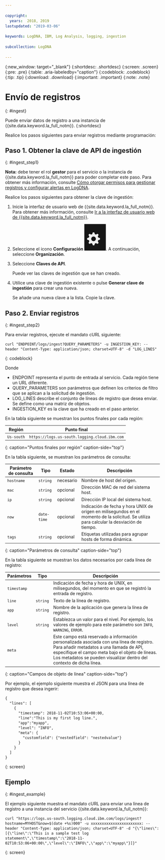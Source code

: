 ```yaml
---

copyright:
  years:  2018, 2019
lastupdated: "2019-03-06"

keywords: LogDNA, IBM, Log Analysis, logging, ingestion 

subcollection: LogDNA

---
```


{:new_window: target="_blank"}
{:shortdesc: .shortdesc}
{:screen: .screen}
{:pre: .pre}
{:table: .aria-labeledby="caption"}
{:codeblock: .codeblock}
{:tip: .tip}
{:download: .download}
{:important: .important}
{:note: .note}

 
# Envío de registros
{: #ingest}

Puede enviar datos de registro a una instancia de {{site.data.keyword.la_full_notm}}. 
{:shortdesc}

Realice los pasos siguientes para enviar registros mediante programación:

## Paso 1. Obtener la clave de API de ingestión 
{: #ingest_step1}

**Nota:** debe tener el rol **gestor** para el servicio o la instancia de {{site.data.keyword.la_full_notm}} para poder completar este paso. Para obtener más información, consulte [Cómo otorgar permisos para gestionar registros y configurar alertas en LogDNA](/docs/services/Log-Analysis-with-LogDNA?topic=LogDNA-work_iam#admin_user_logdna).

Realice los pasos siguientes para obtener la clave de ingestión:
    
1. Inicie la interfaz de usuario web de {{site.data.keyword.la_full_notm}}. Para obtener más información, consulte [Ir a la interfaz de usuario web de {{site.data.keyword.la_full_notm}}](/docs/services/Log-Analysis-with-LogDNA?topic=LogDNA-view_logs#view_logs_step2).

2. Seleccione el icono **Configuración** ![Icono Configuración](images/admin.png). A continuación, seleccione **Organización**. 

3. Seleccione **Claves de API**.

    Puede ver las claves de ingestión que se han creado. 

4. Utilice una clave de ingestión existente o pulse **Generar clave de ingestión** para crear una nueva.

    Se añade una nueva clave a la lista. Copie la clave.


## Paso 2. Enviar registros
{: #ingest_step2}

Para enviar registros, ejecute el mandato cURL siguiente:

```
curl "ENDPOINT/logs/ingest?QUERY_PARAMETERS" -u INGESTION_KEY: --header "Content-Type: application/json; charset=UTF-8" -d "LOG_LINES"
```
{: codeblock}

Donde 

* ENDPOINT representa el punto de entrada al servicio. Cada región tiene un URL diferente.
* QUERY_PARAMETERS son parámetros que definen los criterios de filtro que se aplican a la solicitud de ingestión.
* LOG_LINES describe el conjunto de líneas de registro que desea enviar. Se define como una matriz de objetos.
* INGESTION_KEY es la clave que ha creado en el paso anterior.

En la tabla siguiente se muestran los puntos finales por cada región:

| Región         | Punto final                                             | 
|----------------|------------------------------------------------------|
| `Us-south`       | `https://logs.us-south.logging.cloud.ibm.com`        |
{: caption="Puntos finales por región" caption-side="top"} 


En la tabla siguiente, se muestran los parámetros de consulta:

| Parámetro de consulta | Tipo       | Estado     | Descripción |
|-----------------|------------|------------|-------------|
| `hostname`      | `string`     | necesario   | Nombre de host del origen. |
| `mac`           | `string`     | opcional   | Dirección MAC de red del sistema host.    |
| `ip`            | `string`     | opcional   | Dirección IP local del sistema host.  | 
| `now`           | `date-time`  | opcional   | Indicación de fecha y hora UNIX de origen en milisegundos en el momento de la solicitud. Se utiliza para calcular la desviación de tiempo.|
| `tags`          | `string`     | opcional   | Etiquetas utilizadas para agrupar hosts de forma dinámica. |
{: caption="Parámetros de consulta" caption-side="top"} 



En la tabla siguiente se muestran los datos necesarios por cada línea de registro:

| Parámetros     | Tipo       | Descripción                                   |
|----------------|------------|-----------------------------------------------|
| `timestamp`      |            | Indicación de fecha y hora de UNIX, en milisegundos, del momento en que se registró la entrada de registro.       | 
| `line`           | `string`     | Texto de la línea de registro.                                     |
| `app`            | `string`     | Nombre de la aplicación que genera la línea de registro.  |
| `level`          | `string`     | Establezca un valor para el nivel. Por ejemplo, los valores de ejemplo para este parámetro son `INFO`, `WARNING`, `ERROR`. |
| `meta`           |            | Este campo está reservado a información personalizada asociada con una línea de registro. Para añadir metadatos a una llamada de API, especifique el campo meta bajo el objeto de líneas. Los metadatos se pueden visualizar dentro del contexto de dicha línea.                      |
{: caption="Campos de objeto de línea" caption-side="top"} 

Por ejemplo, el ejemplo siguiente muestra el JSON para una línea de registro que desea ingerir:

```
{ 
  "lines": [ 
    { 
      "timestamp": 2018-11-02T10:53:06+00:00,
      "line":"This is my first log line.",
      "app":"myapp",
      "level": "INFO",
      "meta": {
        "customfield": {"nestedfield": "nestedvalue"}
      }
    }
  ] 
}
```
{: screen}


## Ejemplo
{: #ingest_example}

El ejemplo siguiente muestra el mandato cURL para enviar una línea de registro a una instancia del servicio {{site.data.keyword.la_full_notm}}: 

```
curl "https://logs.us-south.logging.cloud.ibm.com/logs/ingest?hostname=MYHOST&now=$(date +%s)000" -u xxxxxxxxxxxxxxxxxxxxxxx: --header "Content-Type: application/json; charset=UTF-8" -d "{\"lines\":[{\"line\":\"This is a sample test log statement\",\"timestamp\":\"2018-11-02T10:53:06+00:00\",\"level\":\"INFO\",\"app\":\"myapp\"}]}"
```
{: screen}

